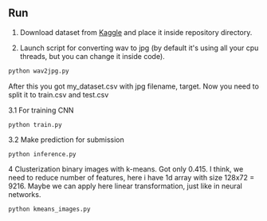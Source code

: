 ## Run

1. Download dataset from [Kaggle](https://www.kaggle.com/c/silero-audio-classifier/data) and place it inside repository directory.

2. Launch script for converting wav to jpg (by default it's using all your cpu threads, but you can change it inside code).
```bash
python wav2jpg.py
```
After this you got my_dataset.csv with jpg filename, target. Now you need to split it  to train.csv and test.csv


3.1 For training CNN 
```
python train.py
```
3.2 Make prediction for submission
```
python inference.py
```
4 Clusterization binary images with k-means. Got only 0.415. I think, we need to reduce number of features, here i have 1d array with size 128x72 = 9216. Maybe we can apply here linear transformation, just like in neural networks.
```
python kmeans_images.py
```
